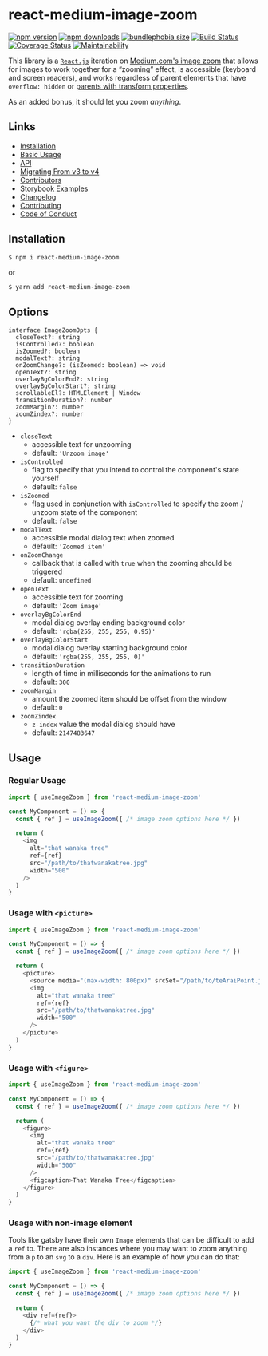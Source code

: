 # react-medium-image-zoom

[![npm version](https://img.shields.io/npm/v/react-medium-image-zoom.svg)](https://www.npmjs.com/package/react-medium-image-zoom) [![npm downloads](https://img.shields.io/npm/dm/react-medium-image-zoom.svg)](https://www.npmjs.com/package/react-medium-image-zoom) [![bundlephobia size](https://badgen.net/bundlephobia/minzip/react-medium-image-zoom)](bundlephobia.com/result?p=react-medium-image-zoom) [![Build Status](https://travis-ci.org/rpearce/react-medium-image-zoom.svg?branch=master)](https://travis-ci.org/rpearce/react-medium-image-zoom) [![Coverage Status](https://coveralls.io/repos/github/rpearce/react-medium-image-zoom/badge.svg?branch=master)](https://coveralls.io/github/rpearce/react-medium-image-zoom?branch=master) [![Maintainability](https://api.codeclimate.com/v1/badges/8e4debef4b9f0e8acd6e/maintainability)](https://codeclimate.com/github/rpearce/react-medium-image-zoom/maintainability)

This library is a [`React.js`](https://reactjs.org/) iteration on [Medium.com's
image zoom](https://medium.com/design/image-zoom-on-medium-24d146fc0c20) that
allows for images to work together for a “zooming” effect, is accessible
(keyboard and screen readers), and works regardless of parent elements that have
`overflow: hidden` or [parents with transform
properties](https://codepen.io/rpearce/pen/MEyOmb).

As an added bonus, it should let you zoom _anything_.

## Links
* [Installation](#installation)
* [Basic Usage](#basic-usage)
* [API](#api)
* [Migrating From v3 to v4](#migrating-from-v3-to-v4)
* [Contributors](#contributors)
* [Storybook Examples](https://rpearce.github.io/react-medium-image-zoom/)
* [Changelog](./CHANGELOG.md)
* [Contributing](./CONTRIBUTING.md)
* [Code of Conduct](./CODE_OF_CONDUCT.md)

## Installation
```bash
$ npm i react-medium-image-zoom
```
or
```bash
$ yarn add react-medium-image-zoom
```

## Options

```tsx
interface ImageZoomOpts {
  closeText?: string
  isControlled?: boolean
  isZoomed?: boolean
  modalText?: string
  onZoomChange?: (isZoomed: boolean) => void
  openText?: string
  overlayBgColorEnd?: string
  overlayBgColorStart?: string
  scrollableEl?: HTMLElement | Window
  transitionDuration?: number
  zoomMargin?: number
  zoomZindex?: number
}
```

* `closeText`
  * accessible text for unzooming
  * default: `'Unzoom image'`
* `isControlled`
  * flag to specify that you intend to control the component's
    state yourself
  * default: `false`
* `isZoomed`
  * flag used in conjunction with `isControlled` to specify the zoom / unzoom
    state of the component
  * default: `false`
* `modalText`
  * accessible modal dialog text when zoomed
  * default: `'Zoomed item'`
* `onZoomChange`
  * callback that is called with `true` when the zooming should be triggered
  * default: `undefined`
* `openText`
  * accessible text for zooming
  * default: `'Zoom image'`
* `overlayBgColorEnd`
  * modal dialog overlay ending background color
  * default: `'rgba(255, 255, 255, 0.95)'`
* `overlayBgColorStart`
  * modal dialog overlay starting background color
  * default: `'rgba(255, 255, 255, 0)'`
* `transitionDuration`
  * length of time in milliseconds for the animations to run
  * default: `300`
* `zoomMargin`
  * amount the zoomed item should be offset from the window
  * default: `0`
* `zoomZindex`
  * `z-index` value the modal dialog should have
  * default: `2147483647`

## Usage

### Regular Usage

```js
import { useImageZoom } from 'react-medium-image-zoom'

const MyComponent = () => {
  const { ref } = useImageZoom({ /* image zoom options here */ })

  return (
    <img
      alt="that wanaka tree"
      ref={ref}
      src="/path/to/thatwanakatree.jpg"
      width="500"
    />
  )
}
```

### Usage with `<picture>`

```js
import { useImageZoom } from 'react-medium-image-zoom'

const MyComponent = () => {
  const { ref } = useImageZoom({ /* image zoom options here */ })

  return (
    <picture>
      <source media="(max-width: 800px)" srcSet="/path/to/teAraiPoint.jpg" />
      <img
        alt="that wanaka tree"
        ref={ref}
        src="/path/to/thatwanakatree.jpg"
        width="500"
      />
    </picture>
  )
}
```

### Usage with `<figure>`

```js
import { useImageZoom } from 'react-medium-image-zoom'

const MyComponent = () => {
  const { ref } = useImageZoom({ /* image zoom options here */ })

  return (
    <figure>
      <img
        alt="that wanaka tree"
        ref={ref}
        src="/path/to/thatwanakatree.jpg"
        width="500"
      />
      <figcaption>That Wanaka Tree</figcaption>
    </figure>
  )
}
```

### Usage with non-image element
Tools like gatsby have their own `Image` elements that can be difficult to add a
`ref` to. There are also instances where you may want to zoom anything from a
`p` to an `svg` to a `div`. Here is an example of how you can do that:

```js
import { useImageZoom } from 'react-medium-image-zoom'

const MyComponent = () => {
  const { ref } = useImageZoom({ /* image zoom options here */ })

  return (
    <div ref={ref}>
      {/* what you want the div to zoom */}
    </div>
  )
}
```
